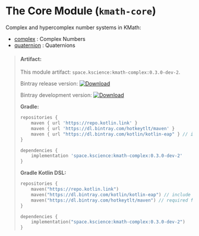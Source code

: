 # The Core Module (`kmath-core`)

Complex and hypercomplex number systems in KMath:

 - [complex](src/commonMain/kotlin/kscience/kmath/complex/Complex.kt) : Complex Numbers
 - [quaternion](src/commonMain/kotlin/kscience/kmath/complex/Quaternion.kt) : Quaternions


> #### Artifact:
>
> This module artifact: `space.kscience:kmath-complex:0.3.0-dev-2`.
>
> Bintray release version:        [ ![Download](https://api.bintray.com/packages/mipt-npm/kscience/kmath-complex/images/download.svg) ](https://bintray.com/mipt-npm/kscience/kmath-complex/_latestVersion)
>
> Bintray development version:    [ ![Download](https://api.bintray.com/packages/mipt-npm/dev/kmath-complex/images/download.svg) ](https://bintray.com/mipt-npm/dev/kmath-complex/_latestVersion)
>
> **Gradle:**
>
> ```gradle
> repositories {
>     maven { url 'https://repo.kotlin.link' }
>     maven { url 'https://dl.bintray.com/hotkeytlt/maven' }
>     maven { url "https://dl.bintray.com/kotlin/kotlin-eap" } // include for builds based on kotlin-eap
> }
> 
> dependencies {
>     implementation 'space.kscience:kmath-complex:0.3.0-dev-2'
> }
> ```
> **Gradle Kotlin DSL:**
>
> ```kotlin
> repositories {
>     maven("https://repo.kotlin.link")
>     maven("https://dl.bintray.com/kotlin/kotlin-eap") // include for builds based on kotlin-eap
>     maven("https://dl.bintray.com/hotkeytlt/maven") // required for a
> }
> 
> dependencies {
>     implementation("space.kscience:kmath-complex:0.3.0-dev-2")
> }
> ```
